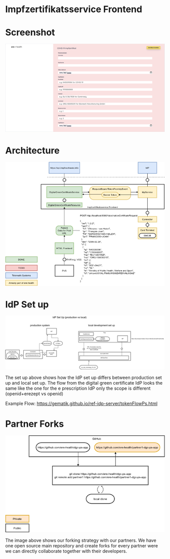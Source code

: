# Impfzertifikatsservice Frontend

# Screenshot

![](img/COVID-19-Form.png)

# Architecture

![](img/overview.png)

# IdP Set up

![](img/idp-setup.png)

The set up above shows how the IdP set up differs between production set up and local set up. The flow from the digital green certificate IdP looks the same like the one for the e prescription IdP only the scope is different (openid+erezept vs openid) 

Example Flow: https://gematik.github.io/ref-idp-server/tokenFlowPs.html

# Partner Forks

![](img/partner-private-forks.png)

The image above shows our forking strategy with our partners. We have one open source main repository and create forks for every partner were we can directly collaborate together with their developers. 
